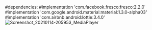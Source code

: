 #dependencies:
#implementation 'com.facebook.fresco:fresco:2.2.0'
#implementation 'com.google.android.material:material:1.3.0-alpha03'
#implementation 'com.airbnb.android:lottie:3.4.0'
![Screenshot_20210114-205953_MediaPlayer](https://user-images.githubusercontent.com/50912029/104636722-75768f80-56ac-11eb-8868-e7bcc450e652.jpg)
